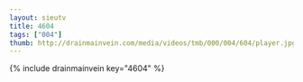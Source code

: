 ```yaml
--- 
layout: sieutv
title: 4604
tags: ["004"]
thumb: http://drainmainvein.com/media/videos/tmb/000/004/604/player.jpg
---
```

{% include drainmainvein key="4604" %} 
